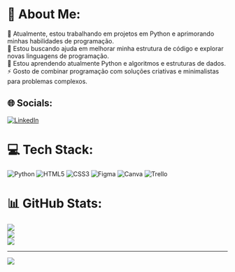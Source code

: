 # 💫 About Me:
🔭 Atualmente, estou trabalhando em projetos em Python e aprimorando minhas habilidades de programação.<br>🤝 Estou buscando ajuda em melhorar minha estrutura de código e explorar novas linguagens de programação.<br>🌱 Estou aprendendo atualmente Python e algoritmos e estruturas de dados.<br>⚡ Gosto de combinar programação com soluções criativas e minimalistas para problemas complexos.


## 🌐 Socials:
[![LinkedIn](https://img.shields.io/badge/LinkedIn-%230077B5.svg?logo=linkedin&logoColor=white)](https://www.linkedin.com/in/caio-vinícius-c-amaral/)

# 💻 Tech Stack:
![Python](https://img.shields.io/badge/python-3670A0?style=for-the-badge&logo=python&logoColor=ffdd54) ![HTML5](https://img.shields.io/badge/html5-%23E34F26.svg?style=for-the-badge&logo=html5&logoColor=white) ![CSS3](https://img.shields.io/badge/css3-%231572B6.svg?style=for-the-badge&logo=css3&logoColor=white) ![Figma](https://img.shields.io/badge/figma-%23F24E1E.svg?style=for-the-badge&logo=figma&logoColor=white) ![Canva](https://img.shields.io/badge/Canva-%2300C4CC.svg?style=for-the-badge&logo=Canva&logoColor=white) ![Trello](https://img.shields.io/badge/Trello-%23026AA7.svg?style=for-the-badge&logo=Trello&logoColor=white)
# 📊 GitHub Stats:
![](https://github-readme-stats.vercel.app/api?username=Caio-Vinicius-CA&theme=tokyonight&hide_border=false&include_all_commits=false&count_private=false)<br/>
![](https://github-readme-streak-stats.herokuapp.com/?user=Caio-Vinicius-CA&theme=tokyonight&hide_border=false)<br/>
![](https://github-readme-stats.vercel.app/api/top-langs/?username=Caio-Vinicius-CA&theme=tokyonight&hide_border=false&include_all_commits=true&count_private=false&layout=compact)

---
[![](https://visitcount.itsvg.in/api?id=Caio-Vinicius-CA&icon=0&color=0)](https://visitcount.itsvg.in)

<!-- Proudly created with GPRM ( https://gprm.itsvg.in ) -->

